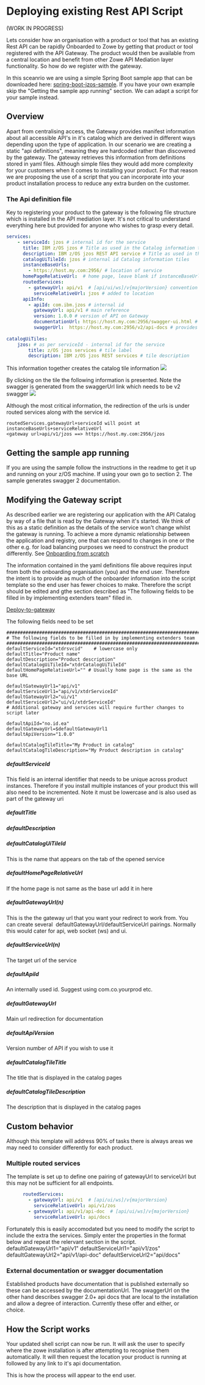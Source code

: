 # Deploying existing Rest API Script

(WORK IN PROGRESS)

Lets consider how an organisation with a product or tool that has an existing Rest API can be rapidly Onboarded to Zowe by getting that product or tool registered with the API Gateway. The product would then be available from a central location and benefit from other Zowe API Mediation layer functionality. So how do we register with the gateway.

In this sceanrio we are using a simple Spring Boot sample app that can be downloaded here: [spring-boot-jzos-sample](https://github.com/zowe/spring-boot-jzos-sample). If you have your own example skip the "Getting the sample app running" section. We can adapt a script for your sample instead.

## Overview 
Apart from centralising access, the Gateway provides manifest information about all accessible API's in it's catalog which are derived in different ways depending upon the type of application. In our scenario we are creating a static "api definitions", meaning they are hardcoded rather than discovered by the gateway. The gateway retrieves this information from definitions stored in yaml files. Although simple files they would add more complexity for your customers when it comes to installing your product. For that reason we are proposing the use of a script that you can incorporate into your product installation process to reduce any extra burden on the customer.

### The Api definition file

Key to registering your product to the gateway is the following file structure which is installed in the API mediation layer. It's not critical to understand everything here but provided for anyone who wishes to grasp every detail.

```yaml
services:
    - serviceId: jzos # internal id for the service
      title: IBM z/OS jzos # Title as used in the Catalog information tiles
      description: IBM z/OS jzos REST API service # Title as used in the Catalog information tiles
      catalogUiTileId: jzos # internal id Catalog information tiles
      instanceBaseUrls:
        - https://host.my.com:2956/ # location of service
      homePageRelativeUrl:  # home page, leave blank if instanceBaseUrls is the same
      routedServices:
        - gatewayUrl: api/v1  # [api/ui/ws]/v{majorVersion} convention
          serviceRelativeUrl: jzos # added to location 
      apiInfo:
        - apiId: com.ibm.jzos # internal id
          gatewayUrl: api/v1 # main reference
          version: 1.0.0 # version of API on Gateway
          documentationUrl: https://host.my.com:2956/swagger-ui.html # Applies if no swagger ui
          swaggerUrl:  https://host.my.com:2956/v2/api-docs # provides a link and generates swagger info
          
catalogUiTiles:
    jzos: # as per serviceId - internal id for the service
        title: z/OS jzos services # tile label
        description: IBM z/OS jzos REST services # tile description
```

This information together creates the catalog tile information
![](../../images/extender/tile.png)


By clicking on the tile the following information is presented. Note the swagger is generated from the swaggerUrl link which needs to be v2 swagger
![](../../images/extender/service.png)

Although the most critical information, the redirection of the urls is under routed services along with the service id. 
```
routedServices.gatewayUrl+serviceId will point at instanceBaseUrls+serviceRelativeUrl
<gateway url>api/v1/jzos ==> https://host.my.com:2956/jzos
```
## Getting the sample app running

If you are using the sample follow the instructions in the readme to get it up and running on your z/OS machine. If using your own go to section 2. The sample generates swagger 2 documentation.

## Modifying the Gateway script

As described earlier we are registering our application with the API Catalog by way of a file that is read by the Gateway when it's started. We think of this as a static definition as the details of the service won't change whilst the gateway is running. To achieve a more dynamic relationship between the application and registry, one that can respond to changes in one or the other e.g. for load balancing purposes we need to construct the product differently. See [Onboarding from scratch](./existingApp.md)

The information contained in the yaml definitions file above requires input from both the onboarding organisation (you) and the end user. Therefore the intent is to provide as much of the onboarder information into the script template so the end user has fewer choices to make. Therefore the script should be edited and gthe section described as "The following fields to be filled in by implementing extenders team" filled in.  

[Deploy-to-gateway](https://github.com/zowe/Onboarding-scripts)

The following fields need to be set

````properties
################################################################################
# The following fields to be filled in by implementing extenders team
################################################################################
defaultServiceId="xtdrsvcid" 	# lowercase only
defaultTitle="Product name"
defaultDescription="Product description"
defaultCatalogUiTileId="xtdrCatalogUiTileId"
defaultHomePageRelativeUrl="" # Usually home page is the same as the base URL 

defaultGatewayUrl1="api/v1"
defaultServiceUrl1="api/v1/xtdrServiceId"
defaultGatewayUrl2="ui/v1"
defaultServiceUrl2="ui/v1/xtdrServiceId"
# Additional gateway and services will require further changes to script later

defaultApiId="no.id.ea"
defaultGatewayUrl=$defaultGatewayUrl1
defaultApiVersion="1.0.0"

defaultCatalogTileTitle="My Product in catalog"
defaultCatalogTileDescription="My Product description in catalog"
````

##### defaultServiceId
This field is an internal identifier that needs to be unique across product instances. Therefore if you install multiple instances of your product this will also need to be incremented. Note it must be lowercase and is also used as part of the gateway uri
##### defaultTitle

##### defaultDescription

##### defaultCatalogUiTileId
This is the name that appears on the tab of the opened service 

##### defaultHomePageRelativeUrl
If the home page is not same as the base url add it in here

##### defaultGatewayUrl(n)
This is the the gateway url that you want your redirect to work from. 
You can create several  defaultGatewayUrl/defaultServiceUrl pairings. Normally this would cater for api, web socket (ws) and ui.

##### defaultServiceUrl(n)
The target url of the service

##### defaultApiId
An internally used id. Suggest using com.co.yourprod etc.

##### defaultGatewayUrl
Main url redirection for documentation

##### defaultApiVersion
Version number of API if you wish to use it  

##### defaultCatalogTileTitle
The title that is displayed in the catalog pages

##### defaultCatalogTileDescription
The description that is displayed in the catalog pages

## Custom behavior
Although this template will address 90% of tasks there is always areas we may need to consider differently for each product.

### Multiple routed services
The template is set up to define one pairing of gatewayUrl to serviceUrl but this may not be sufficient for all endpoints. 
````yaml
      routedServices:
        - gatewayUrl: api/v1  # [api/ui/ws]/v{majorVersion}
          serviceRelativeUrl: api/v1/zos
        - gatewayUrl: api/v1/api-doc  # [api/ui/ws]/v{majorVersion}
          serviceRelativeUrl: api/docs   
````

Fortunately this is easily accomodated but you need to modify the script to include the extra the services. Simply enter the properties in the format below and repeat the relervant section in the script.
defaultGatewayUrl1="api/v1"
defaultServiceUrl1="api/v1/zos"
defaultGatewayUrl2="api/v1/api-doc"
defaultServiceUrl2="api/docs" 

### External documentation or swagger documentation

Established products have documentation that is published externally so these can be accessed by the documentationUrl. The swaggerUrl on the other hand describes swagger 2.0+ api docs that are local to the installation and allow a degree of interaction. Currently these offer and either, or choice.

## How the Script works
Your updated shell script can now be run. It will ask the user to specify where the zowe installation is after attempting to recognise them automatically. It will then request the location your product is running at followed by any link to it's api documentation. 


 This is how the process will appear to the end user.




